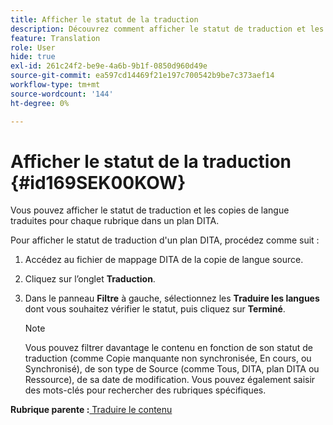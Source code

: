 ```yaml
---
title: Afficher le statut de la traduction
description: Découvrez comment afficher le statut de traduction et les copies de langue traduites pour chaque rubrique dans un plan DITA dans AEM Guides.
feature: Translation
role: User
hide: true
exl-id: 261c24f2-be9e-4a6b-9b1f-0850d960d49e
source-git-commit: ea597cd14469f21e197c700542b9be7c373aef14
workflow-type: tm+mt
source-wordcount: '144'
ht-degree: 0%

---
```


# Afficher le statut de la traduction {#id169SEK00KOW}

Vous pouvez afficher le statut de traduction et les copies de langue traduites pour chaque rubrique dans un plan DITA.

Pour afficher le statut de traduction d&#39;un plan DITA, procédez comme suit :

1. Accédez au fichier de mappage DITA de la copie de langue source.
1. Cliquez sur l’onglet **Traduction**.
1. Dans le panneau **Filtre** à gauche, sélectionnez les **Traduire les langues** dont vous souhaitez vérifier le statut, puis cliquez sur **Terminé**.

   >[!NOTE]
   >
   > Vous pouvez filtrer davantage le contenu en fonction de son statut de traduction \(comme Copie manquante non synchronisée, En cours, ou Synchronisé\), de son type de Source \(comme Tous, DITA, plan DITA ou Ressource\), de sa date de modification. Vous pouvez également saisir des mots-clés pour rechercher des rubriques spécifiques.

**Rubrique parente :**&#x200B;[ Traduire le contenu](translation.md)
